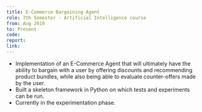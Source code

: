 ```yaml
---
title: E-Commerce Bargaining Agent
role: 7th Semester - Artificial Intelligence course
from: Aug 2019
to: Present
code:
report:
link:
---
```

<ul>
<li>Implementation of an E-Commerce Agent that will ultimately have the ability to bargain with a user by offering discounts and recommending product bundles, while also being able to evaluate counter-offers made by the user.</li>
<li>Built a skeleton framework in Python on which tests and experiments can be run.</li>
<li>Currently in the experimentation phase.</li>
</ul>